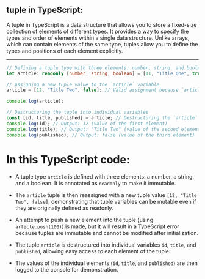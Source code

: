 
## tuple in TypeScript:
A tuple in TypeScript is a data structure that allows you to store a fixed-size collection of elements of different types. It provides a way to specify the types and order of elements within a single data structure. Unlike arrays, which can contain elements of the same type, tuples allow you to define the types and positions of each element explicitly.

---

```typescript
// Defining a tuple type with three elements: number, string, and boolean
let article: readonly [number, string, boolean] = [11, "Title One", true];

// Assigning a new tuple value to the `article` variable
article = [12, "Title Two", false]; // Valid assignment because `article` is mutable

console.log(article);

// Destructuring the tuple into individual variables
const [id, title, published] = article; // Destructuring the `article` tuple
console.log(id); // Output: 12 (value of the first element)
console.log(title); // Output: "Title Two" (value of the second element)
console.log(published); // Output: false (value of the third element)
```
# In this TypeScript code:

- A tuple type `article` is defined with three elements: a number, a string, and a boolean. It is annotated as `readonly` to make it immutable.

- The `article` tuple is then reassigned with a new tuple value `[12, "Title Two", false]`, demonstrating that tuple variables can be mutable even if they are originally defined as readonly.
  
- An attempt to push a new element into the tuple (using `article.push(100)`) is made, but it will result in a TypeScript error because tuples are immutable and cannot be modified after initialization.
  
- The tuple `article` is destructured into individual variables `id`, `title`, and `published`, allowing easy access to each element of the tuple.

- The values of the individual elements (`id`, `title`, and `published`) are then logged to the console for demonstration.